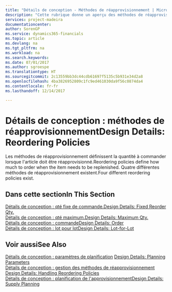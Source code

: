 ```yaml
---
title: "Détails de conception - Méthodes de réapprovisionnement | Microsoft Docs"
description: "Cette rubrique donne un aperçu des méthodes de réapprovisionnement."
services: project-madeira
documentationcenter: 
author: SorenGP
ms.service: dynamics365-financials
ms.topic: article
ms.devlang: na
ms.tgt_pltfrm: na
ms.workload: na
ms.search.keywords: 
ms.date: 07/01/2017
ms.author: sgroespe
ms.translationtype: HT
ms.sourcegitcommit: 2c13559bb3dc44cdb61697f5135c5b931e34d2a8
ms.openlocfilehash: 4ba3826952809c1fc9ed461030da9f56c0874da4
ms.contentlocale: fr-fr
ms.lasthandoff: 12/14/2017

---
```

# <a name="design-details-reordering-policies"></a><span data-ttu-id="d3fa0-103">Détails de conception : méthodes de réapprovisionnement</span><span class="sxs-lookup"><span data-stu-id="d3fa0-103">Design Details: Reordering Policies</span></span>
<span data-ttu-id="d3fa0-104">Les méthodes de réapprovisionnement définissent la quantité à commander lorsque l'article doit être réapprovisionné.</span><span class="sxs-lookup"><span data-stu-id="d3fa0-104">Reordering policies define how much to order when the item needs to be replenished.</span></span> <span data-ttu-id="d3fa0-105">Quatre différentes méthodes de réapprovisionnement existent.</span><span class="sxs-lookup"><span data-stu-id="d3fa0-105">Four different reordering policies exist.</span></span>  

## <a name="in-this-section"></a><span data-ttu-id="d3fa0-106">Dans cette section</span><span class="sxs-lookup"><span data-stu-id="d3fa0-106">In This Section</span></span>  
[<span data-ttu-id="d3fa0-107">Détails de conception : qté fixe de commande.</span><span class="sxs-lookup"><span data-stu-id="d3fa0-107">Design Details: Fixed Reorder Qty.</span></span>](design-details-fixed-reorder-qty.md)  
[<span data-ttu-id="d3fa0-108">Détails de conception : qté maximum.</span><span class="sxs-lookup"><span data-stu-id="d3fa0-108">Design Details: Maximum Qty.</span></span>](design-details-maximum-qty.md)  
[<span data-ttu-id="d3fa0-109">Détails de conception : commande</span><span class="sxs-lookup"><span data-stu-id="d3fa0-109">Design Details: Order</span></span>](design-details-order.md)  
[<span data-ttu-id="d3fa0-110">Détails de conception : lot pour lot</span><span class="sxs-lookup"><span data-stu-id="d3fa0-110">Design Details: Lot-for-Lot</span></span>](design-details-lot-for-lot.md)  

## <a name="see-also"></a><span data-ttu-id="d3fa0-111">Voir aussi</span><span class="sxs-lookup"><span data-stu-id="d3fa0-111">See Also</span></span>  
<span data-ttu-id="d3fa0-112">[Détails de conception : paramètres de planification](design-details-planning-parameters.md) </span><span class="sxs-lookup"><span data-stu-id="d3fa0-112">[Design Details: Planning Parameters](design-details-planning-parameters.md) </span></span>  
<span data-ttu-id="d3fa0-113">[Détails de conception : gestion des méthodes de réapprovisionnement](design-details-handling-reordering-policies.md) </span><span class="sxs-lookup"><span data-stu-id="d3fa0-113">[Design Details: Handling Reordering Policies](design-details-handling-reordering-policies.md) </span></span>  
[<span data-ttu-id="d3fa0-114">Détails de conception : planification de l'approvisionnement</span><span class="sxs-lookup"><span data-stu-id="d3fa0-114">Design Details: Supply Planning</span></span>](design-details-supply-planning.md)

